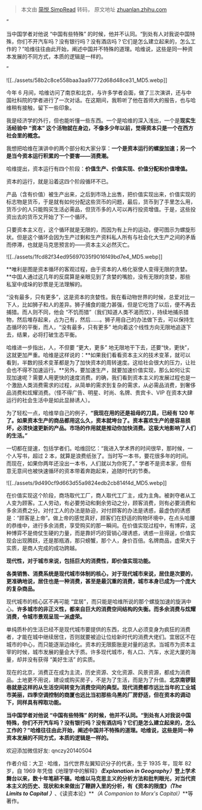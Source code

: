 > 本文由 [简悦 SimpRead](http://ksria.com/simpread/) 转码， 原文地址 [zhuanlan.zhihu.com](https://zhuanlan.zhihu.com/p/31308090)

“

当中国学者对他说 “中国有些特殊” 的时候，他并不认同。“到处有人对我说中国特殊，你们不开汽车吗？没有银行吗？没有酒店吗？它们是怎么建立起来的，怎么工作的？”哈维往往由此开始，阐述中国并不特殊的道理。哈维说，这些是同一种资本发展的不同方式，本质的逻辑是一样的。

”

![[../assets/58b2c8ce558baa3aa97772d68d48ce31_MD5.webp]]

今年 6 月间，哈维访问了南京和北京，与许多学者会面，做了三次演讲，还与中国社科院的学者进行了一次对话。在这期间，我聆听了他在首师大的报告，也与哈维稍有接触，留下一些印象。

我是经济学的外行，但也能听懂一些东西。一个是哈维的深入浅出，一个是**现实生活经验中 “资本” 这个活物就在身边，不像多少年以前，觉得资本只是一个在西方社会里的概念。**

我想把哈维在演讲中的两个部分和大家分享：**一个是资本运行的螺旋加速；另一个是当今资本运行积累的一个要害——消费潮。**

哈维提出，资本运行有四个阶段：**价值生产、价值实现、价值分配和价值增值。**

资本的运行，就是沿着这四个阶段循环不已。

产品（含有价值）被生产出来，之后到市场上出售，把价值实现出来，价值实现的标志物是货币，于是就有如何分配这些货币的问题，最后，货币到了手里怎么用，货币少的人只能购买生活必需品，但货币多的人可以再行投资增值。于是，这些投资出去的货币又开始了下一个循环。

只要资本主义在，这个循环就是无限的，而因为有上升的运动，便可图示为螺旋形状。但是这个循环会因为生产过剩和生产资料私人所有与社会化大生产之间的矛盾而停滞，也就是马克思预言的——资本主义必然灭亡。

![[../assets/1fcd82f34ed95697035f9016f49bd7e4_MD5.webp]]

**唯利是图是资本循环的客观过程，由于资本的人格化驱使人变得无限的贪婪。**中国人通过这几年的反腐算是亲眼见到了贪婪的嘴脸，没有无限的贪婪，那些私室中成垛的钞票是无法理解的。

“没有最多，只有更多”，这是资本的贪婪性。我在看动物世界的时候，总爱对比一下人，比如狮子和人的差异。狮子捕食的能力甚强，但是它吃饱了以后，便不再去捕猎。而人则不同，他会 “不饥而猎”（我们知道人类不渴而饮），持续地捕杀猎物，然后堆存起来，占为己有，然后……。狮子用自己的办法做下去，可以保持生态循环的平衡，而人，“没有最多，只有更多” 地向着这个线性方向无限地追逐下去，结果，必将打破生态平衡。

哈维进一步指出，人，不但要 “更大，更多” 地无限地干下去，还要“快，更快”，这就更加严重。哈维是这样说的：**如果我们看看资本主义的技术变革，就可以看到，半数的技术变革都是为了加快资本的周转速度。这给社会很大的压力，让社会也不得不加速运行。**另外，要加速生产，就要加速价值实现，那么如何让实现加速呢？需要人用更快的速度消费。的确，我们看到资本主义的发展过程也是一个激励人类消费需求的过程，从简单的需求到复杂的需求，从必需品消费，到奢侈品消费和炫耀消费。（怪不得广告、明星、时尚、名牌、贵宾卡、VIP 在资本大肆运行的社会生活中是如此显赫诱人）。

为了轻松一点，哈维举自己的例子，**“我现在用的还是祖母的刀具，已经有 120 年了。如果资本生产的商品都用这么久，资本就垮台了。资本喜欢生产的是容易损坏，必须快速更新的产品。市场的作用就是推动你加快消费。这极大地影响了人们的生活。”**

一切都在提速，包括学者们。哈维回忆：“我进入学术界的时间很早，那时候，一个人写书，超过 2 本，就算是浪费纸张了。当时写一本书，要花很多年的时间。而现在，如果你两年还没出一本书，人们就以为你死了。” 学者不是资本家，但有意无意间也被快速循环的资本带着奔跑起来，追随时代的节奏。

![[../assets/9d490cf9d663d55a9824edb2cb814f4d_MD5.webp]]

在价值实现这个阶段，商场取代工厂，商人取代工厂主，成为主角。被剥夺者从工人变为顾客。工人劳动，有必要劳动和剩余劳动之分，顾客消费，则有必要消费和多余消费之分。对付工人的办法是胁迫，对付顾客的办法是诱惑，最虚伪的诱惑是：“顾客是上帝”。做上帝的感觉真好，顾客们在舒适的购物环境中，在点头哈腰的恭维中，进行多余消费，享受购买的那一瞬间。在价值实现过程中，有博弈，这种博弈不是倚仗生硬的力量，而是靠奸巧的营销心理诱惑，诱惑一旦得逞，价值实现会出现腾跃，还是那瓶酒，那只螃蟹，那个人，身价百倍。名牌商品，虚荣大于实质，是商人完成的成功跨越。

**现代性，对于城市来说，包括巨大的消费性，即价值实现功能。**

**各类销售、消费系统是现代城市体制的核心，对于现代城市来说，居住是次要的，更准确地说，居住也是一种消费，甚至是最沉重的消费，城市本身已成为一个庞大的复杂商品。**

现代城市的核心区不再可能 “宜居”，而只能是哈维所说的那个螺旋加速的旋涡中心。**许多城市的非正义性，都来自巨大的消费空间结构的失衡。而多余消费与炫耀消费，令城市景观呈现一派虚荣。**

单纯质朴的生活已经不是现代城市要提供的东西，北京人必须变身为疯狂的消费者，才能在城中继续居住，否则就要被迫让位给新时代的消费大佬们。宜居区不在城市的中心，而只能逐渐边缘化。资本的无限膨胀是对量的追求。当城市为资本主宰的时候，城市发展的量会大于质。许多现代城市，有人口、汽车，水泥大厦的海量，却并没有获得 “美好生活” 的实质。

现在的北京，消费正在成为主流，历史资源、文化资源、风景资源，都成为消费品。土地更不用说，建设或购买房子，不是为了生活，而是为了升值。**北京南锣鼓巷就是这样的从生活空间转变为消费空间的典型。现代消费都市远比当年的工业城市美丽，四季空调控制的商厦也远比当初那些乌黑的厂房舒适，但在资本的调动下，同样具有榨取功能。**

**当中国学者对他说 “中国有些特殊” 的时候，他并不认同。“到处有人对我说中国特殊，你们不开汽车吗？没有银行吗？没有酒店吗？它们是怎么建立起来的，怎么工作的？”哈维往往由此开始，阐述中国并不特殊的道理。哈维说，这些是同一种资本发展的不同方式，本质的逻辑是一样的。**

欢迎添加微信好友: qnczy20140504

作者介绍：大卫 · 哈维，当代世界左翼知识分子的代表，生于 1935 年，现年 82 岁，自 1969 年凭借《地理学中的解释》**_（Explanation in Geography）_**登上学术舞台以来，数十年笔耕不辍。哈维以马克思主义的分析方法和批判眼光，对当代资本主义的历史、现状和未来做出了鞭辟入里的分析，有《资本的限度》**_（The Limits to Capital ）_**、《读资本论》**_（A Companion to Marx's Capital）_**等著作。